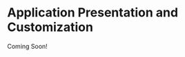 # Application Presentation and Customization

Coming Soon!

<!--

```{toctree}
:maxdepth: 2

application-presentation-and-customization/exercise-1-create-the-gradebook-web-module.md
application-presentation-and-customization/implement-portlet-actions.md
application-presentation-and-customization/introducing-tag-libraries.md
application-presentation-and-customization/exercise-2-implement-the-main-view.md
application-presentation-and-customization/exercise-3-implement-assignment-editing-view.md
application-presentation-and-customization/implement-validation-feedback.md
application-presentation-and-customization/exercise-4-implement-validation.md
```

[$LIFERAY_LEARN_YOUTUBE_URL$]=https://www.youtube.com/embed/q3veTitreto

## Learning Objectives

* Learn about portlet actions and their effects on an application
* Explore the benefits of using tag libraries
* Understand the process of enabling validation in an application

## Tasks to Accomplish

* Create the Gradebook Web Module
* Implement the Main View
* Implement the Assignment Editing View
* Implement Validation

## Exercise Prerequisites

* Java JDK installed to run Liferay
    - Download here: [https://www.oracle.com/technetwork/java/javase/downloads/jdk8-downloads-2133151.html](https://www.oracle.com/technetwork/java/javase/downloads/jdk8-downloads-2133151.html)
    - Instructions on installation here: [https://www.java.com/en/download/help/download_options.xml](https://www.java.com/en/download/help/download_options.xml)
* Preferred development tools (e.g. Blade CLI, Gradle, IntelliJ IDEA with Liferay plugin, etc.) installed with the "Gradebook Workspace" already created
	- This was done in the first training module
* Exercise Prereqs added to workspace or previous training modules completed

## Next Steps

* [Exercise 1: Create the Gradebook Web Module](./application-presentation-and-customization/exercise-1-create-the-gradebook-web-module.md) 
* [Implement Portlet Actions](./application-presentation-and-customization/implement-portlet-actions.md) 
* [Introducing Tag Libraries](./application-presentation-and-customization/introducing-tag-libraries.md) 
* [Exercise 2: Implement the Main View](./application-presentation-and-customization/exercise-2-implement-the-main-view.md) 
* [Exercise 3: Implement the Assignment Editing View](./application-presentation-and-customization/exercise-3-implement-assignment-editing-view.md) 
* [Implement Validation and Feedback](./application-presentation-and-customization/implement-validation-feedback.md) 
* [Exercise 4: Implement Validation](./application-presentation-and-customization/exercise-4-implement-validation.md) 

-->